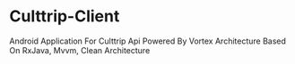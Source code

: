 # Culttrip-Client
Android Application For Culttrip Api Powered By Vortex Architecture Based On RxJava, Mvvm, Clean Architecture
